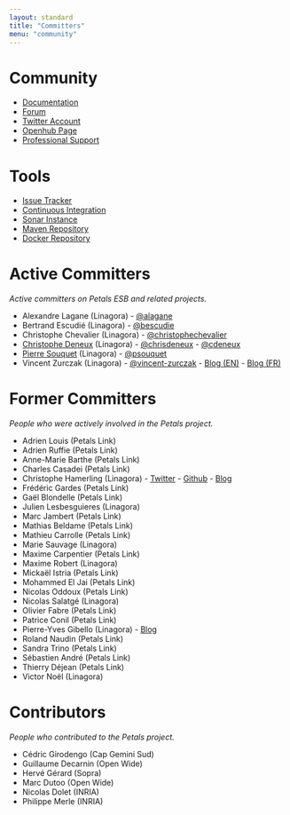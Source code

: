 ```yaml
---
layout: standard
title: "Committers"
menu: "community"
---
```


# Community

* [Documentation](http://doc.petalslink.com)
* [Forum](http://forum.petalslink.com/ "Get support from the community about Petals")
* [Twitter Account](https://twitter.com/petalsesb)
* [Openhub Page](https://www.openhub.net/p/petals/)
* [Professional Support](http://linagora.com "Get support and expertise about Petals ESB")


# Tools

* [Issue Tracker](http://jira.petalslink.com)
* [Continuous Integration](http://jenkins.petalslink.com)
* [Sonar Instance](http://sonar.petalslink.com/)
* [Maven Repository](https://repo1.maven.org/maven2/org/ow2/petals/ "Maven Central")
* [Docker Repository](https://hub.docker.com/r/petals/ "Docker Hub")


# Active Committers

*Active committers on Petals ESB and related projects.*

* Alexandre Lagane (Linagora) - [@alagane](https://github.com/alagane)
* Bertrand Escudié (Linagora) - [@bescudie](https://github.com/bescudie)
* Christophe Chevalier (Linagora) - [@christophechevalier](https://github.com/christophechevalier)
* [Christophe Deneux](https://www.linkedin.com/in/cdeneux/) (Linagora) - [@chrisdeneux](https://twitter.com/ChrisDENEUX) - [@cdeneux](https://github.com/cdeneux)
* [Pierre Souquet](https://fr.linkedin.com/in/pierre-souquet-18955528) (Linagora) - [@psouquet](https://github.com/psouquet)
* Vincent Zurczak (Linagora) - [@vincent-zurczak](https://github.com/vincent-zurczak) - [Blog (EN)](http://vzurczak.wordpress.com) - [Blog (FR)](http://vzurczak2.wordpress.com)


# Former Committers

*People who were actively involved in the Petals project.*

* Adrien Louis (Petals Link)
* Adrien Ruffie (Petals Link)
* Anne-Marie Barthe (Petals Link)
* Charles Casadei (Petals Link)
* Christophe Hamerling (Linagora) - [Twitter](https://twitter.com/chamerling) - [Github](https://github.com/chamerling) - [Blog](http://chamerling.org)
* Frédéric Gardes (Petals Link)
* Gaël Blondelle (Petals Link)
* Julien Lesbesguieres (Linagora)
* Marc Jambert (Petals Link)
* Mathias Beldame (Petals Link)
* Mathieu Carrolle (Petals Link)
* Marie Sauvage (Linagora)
* Maxime Carpentier (Petals Link)
* Maxime Robert (Linagora)
* Mickaël Istria (Petals Link)
* Mohammed El Jai (Petals Link)
* Nicolas Oddoux (Petals Link)
* Nicolas Salatgé (Linagora)
* Olivier Fabre (Petals Link)
* Patrice Conil (Petals Link)
* Pierre-Yves Gibello (Linagora) - [Blog](http://planet.petalslink.com/home/pygibello/)
* Roland Naudin (Petals Link)
* Sandra Trino (Petals Link)
* Sébastien André (Petals Link)
* Thierry Déjean (Petals Link)
* Victor Noël (Linagora)


# Contributors

*People who contributed to the Petals project.*

* Cédric Girodengo (Cap Gemini Sud)
* Guillaume Decarnin (Open Wide)
* Hervé Gérard (Sopra)
* Marc Dutoo (Open Wide)
* Nicolas Dolet (INRIA)
* Philippe Merle (INRIA)

